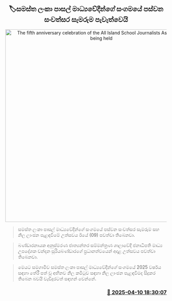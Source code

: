 <p align='center'><b><h2 align='center' title='The fifth anniversary celebration of the All Island School Journalists Association is being held'>🏷සමස්ත ලංකා පාසල් මාධ්‍යවේදීන්ගේ සංගමයේ පස්වන සංවත්සර සැමරුම පැවැත්වෙයි</h2></b></p>
<p align='center'><img src='https://helakuru.sgp1.cdn.digitaloceanspaces.com/esana/images/lib/aism-5th.jpg' width='600' alt='The fifth anniversary celebration of the All Island School Journalists Association is being held'></p>

> සමස්ත ලංකා පාසල් මාධ්‍යවේදීන්ගේ සංගමයේ පස්වන සංවත්සර සැමරුම සහ නිල ලාංඡන පැළඳවීමේ උත්සවය ඊයේ (09) පවත්වා තිබෙනවා.

> බණ්ඩාරනායක අනුස්මරණ ජාත්‍යන්තර සම්මන්ත්‍රණ ශාලාවේදී ජනාධිපති මාධ්‍ය උපදේශ​ක චන්දන සූරියබණ්ඩාරගේ ප්‍රධානත්වයෙන් අදාළ උත්සවය පවත්වා තිබෙනවා. 

> මෙයට සමගාමීව සමස්ත ලංකා පාසල් මාධ්‍යවේදීන්ගේ සංගමයේ 2025 වර්ෂය සඳහා තේරී පත් වූ අභිනව නිල කමිටුව සඳහා නිල ලාංඡන පැළඳවීමද සිදුකර තිබෙන බවයි වැඩිදුරටත් සඳහන් වෙන්නේ.



<h3 align='right'><a href='https://www.helakuru.lk/esana/p/109174/'>📅 2025-04-10 18:30:07</a></h3>
